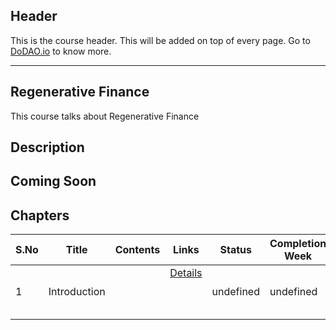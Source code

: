 ## Header
This is the course header. This will be added on top of every page. Go to [DoDAO.io](https://www.dodao.io) to know more.

 ---

 ## Regenerative Finance
 This course talks about Regenerative Finance

 
 ## Description
 ## Coming Soon
 
 ## Chapters
 
 | S.No        | Title       | Contents   | Links      | Status      | Completion Week |
 | ----------- | ----------- |----------- |----------- | ----------- | ----------- |
 | 1      | Introduction | | [Details](generated/topics/introduction.md) <br/>  <br/>  <br/>  <br/>  | undefined | undefined | 
